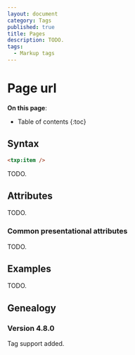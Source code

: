 ```yaml
---
layout: document
category: Tags
published: true
title: Pages
description: TODO.
tags:
  - Markup tags
---
```


# Page url

**On this page**:

* Table of contents
{:toc}

## Syntax

~~~ html
<txp:item />
~~~

TODO.

## Attributes

TODO.

### Common presentational attributes

TODO.

## Examples

TODO.

## Genealogy

### Version 4.8.0

Tag support added.
